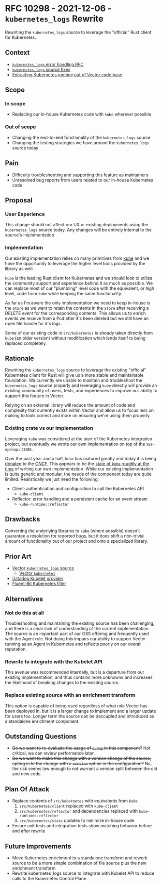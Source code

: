 # RFC 10298 - 2021-12-06 - `kubernetes_logs` Rewrite

Rewriting the `kubernetes_logs` source to leverage the "official" Rust client for Kubernetes.

## Context

- [`kubernetes_logs` error handling RFC](https://github.com/vectordotdev/vector/issues/7527)
- [`kubernetes_logs` source fixes](https://github.com/vectordotdev/vector/issues/10016)
- [Extracting Kubernetes runtime out of Vector code base](https://github.com/vectordotdev/vector/issues/2963)

## Scope

### In scope

- Replacing our in-house Kubernetes code with `kube` wherever possible

### Out of scope

- Changing the end-to-end functionality of the `kubernetes_logs` source
- Changing the testing strategies we have around the `kubernetes_logs` source today

## Pain

- Difficulty troubleshooting and supporting this feature as maintainers
- Unresolved bug reports from users related to our in-house Kubernetes code

## Proposal

### User Experience

This change should not affect our UX or existing deployments using the `kubernetes_logs`
source today. Any changes will be entirely internal to the source's implementation.

### Implementation

Our existing implementation relies on many primitives from [kube](https://docs.rs/kube/*/kube/)
and we have the opportunity to leverage the higher level tools provided by the
library as well.

`kube` is the leading Rust client for Kubernetes and we should look to utilize
the community support and experience behind it as much as possible. We can replace
most of our "plumbling" level code with the equivalent, or high level, code from
`kube` while keeping the same functionality.

As far as I'm aware the only implementation we need to keep in-house is the `Store`
as we want to retain the contents in the `Store` after receiving a DELETE event for
the corresponding contents. This allows us to enrich events we receive from a Pod
after it's been deleted but we still have an open file handle for it's logs.

Some of our existing code in `src/kubernetes` is already taken directly from `kube`
(an older version) without modification which lends itself to being replaced completely.

## Rationale

Rewriting the `kubernetes_logs` source to leverage the existing "official" Kubernetes
client for Rust will give us a more stable and maintainable foundation. We currently
are unable to maintain and troubleshoot the `kubernetes_logs` source properly and
leveraging `kube` directly will provide an existing community of users, tests, and
experiences to improve our ability to support this feature in Vector.

Relying on an external library will reduce the amount of code and complexity that
currently exists within Vector and allow us to focus less on making to tools correct
and more on ensuring we're using them properly.

### Existing crate vs our implementation

Leveraging `kube` was considered at the start of the Kubernetes integration project,
but eventually we wrote our own implementation on top of the `k8s-openapi` crate.

Over the past year and a half, `kube` has matured greatly and today it is being
[donated](https://github.com/kube-rs/kube-rs/issues/584) to the [CNCF](https://www.cncf.io/).
This appears to be the [state of `kube` roughly at the time](https://github.com/kube-rs/kube-rs/tree/c38d82162d2626bcfcf2ef8cf0c9d93e0734af49)
of writing our own implementation. While our existing implementation is quite
generic and modular, the needs of the component today are quite limited.
Realistically we just need the following:

- Client: authentication and configuration to call the Kubernetes API
  - `kube-client`
- Reflector: error handling and a persistent cache for an event stream
  - `kube-runtime::reflector`

## Drawbacks

Converting the underlying libraries to `kube` (where possible) doesn't guarantee
a resolution for reported bugs, but it does shift a non-trivial amount of functionality
out of our project and onto a specialized library.

## Prior Art

- [Vector `kubernetes_logs` source](https://github.com/vectordotdev/vector/tree/master/src/sources/kubernetes_logs)
  - [Vector `kubernetes`](https://github.com/vectordotdev/vector/tree/master/src/kubernetes)
- [Datadog Kubelet provider](https://github.com/DataDog/datadog-agent/blob/main/pkg/autodiscovery/providers/kubelet.go)
- [Fluent-Bit Kubernetes filter](https://github.com/fluent/fluent-bit/tree/master/plugins/filter_kubernetes)

## Alternatives

### Not do this at all

Troubleshooting and maintaining the existing source has been challenging, and there is
a clear lack of understanding of the current implementation. The source is an important
part of our OSS offering and frequently used with the Agent role. Not doing this impairs
our ability to support Vector running as an Agent in Kubernetes and reflects poorly on
our overall reputation.

### Rewrite to integrate with the Kubelet API

This avenue was recommended internally, but is a departure from our existing implementation,
and thus contains more unknowns and increases the likelihood of breaking changes to the
existing source.

### Replace existing source with an enrichment transform

This option is capable of being used regardless of what role Vector has been deployed
in, but it is a larger change to implement and a larger update for users too. Longer
term the source can be decoupled and introduced as a standalone enrichment component.

## Outstanding Questions

- ~~Do we want to re-evaluate the usage of `evmap` in this component?~~ Not critical,
we can review performance later.
- ~~Do we want to make this change with a version change of the source, opting in
to the change with a `version` option in the configuration?~~ No, the risk seems low
enough to not warrant a version split between the old and new code.

## Plan Of Attack

- Replace contents of `src/kubernetes` with equivalents from `kube`
  1. `src/kubernetes/client` replaced with `kube-client`
  1. `src/kubernetes/reflector` and dependencies replaced with `kube-runtime::reflector`
  1. `src/kubernetes/state` updates to minimize in-house code
- Ensure unit tests and integration tests show matching behavior before and after rewrite

## Future Improvements

- Move Kubernetes enrichment to a standalone transform and rework source to be
a more simple combination of file source plus the new enrichment transform
- Rewrite kubernetes_logs source to integrate with Kubelet API to reduce calls
to the Kubernetes Control Plane.
